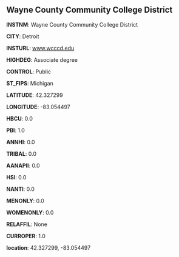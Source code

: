 
Wayne County Community College District
---
**INSTNM**: Wayne County Community College District

**CITY**: Detroit

**INSTURL**: www.wcccd.edu

**HIGHDEG**: Associate degree

**CONTROL**: Public

**ST_FIPS**: Michigan

**LATITUDE**: 42.327299

**LONGITUDE**: -83.054497

**HBCU**: 0.0

**PBI**: 1.0

**ANNHI**: 0.0

**TRIBAL**: 0.0

**AANAPII**: 0.0

**HSI**: 0.0

**NANTI**: 0.0

**MENONLY**: 0.0

**WOMENONLY**: 0.0

**RELAFFIL**: None

**CURROPER**: 1.0

**location**: 42.327299, -83.054497